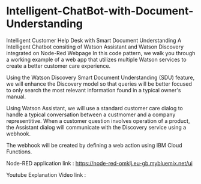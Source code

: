# Intelligent-ChatBot-with-Document-Understanding
Intelligent Customer Help Desk with Smart Document Understanding A Intelligent Chatbot consiting of Watson Assistant and Watson Discovery integrated on Node-Red Webpage In this code pattern, we walk you through a working example of a web app that utilizes multiple Watson services to create a better customer care experience.

Using the Watson Discovery Smart Document Understanding (SDU) feature, we will enhance the Discovery model so that queries will be better focused to only search the most relevant information found in a typical owner's manual.

Using Watson Assistant, we will use a standard customer care dialog to handle a typical conversation between a custmomer and a company representitive. When a customer question involves operation of a product, the Assistant dialog will communicate with the Discovery service using a webhook.

The webhook will be created by defining a web action using IBM Cloud Functions.

Node-RED application link : https://node-red-omklj.eu-gb.mybluemix.net/ui

Youtube Explanation Video link :
